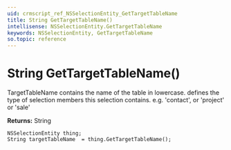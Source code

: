 ```yaml
---
uid: crmscript_ref_NSSelectionEntity_GetTargetTableName
title: String GetTargetTableName()
intellisense: NSSelectionEntity.GetTargetTableName
keywords: NSSelectionEntity, GetTargetTableName
so.topic: reference
---
```


# String GetTargetTableName()

TargetTableName contains the name of the table in lowercase. defines the type of selection members this selection contains. e.g. 'contact', or 'project' or 'sale'

**Returns:** String

```crmscript
NSSelectionEntity thing;
String targetTableName  = thing.GetTargetTableName();
```

